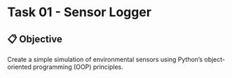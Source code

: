 # Task 01 - Sensor Logger 

## 📋 Objective
Create a simple simulation of environmental sensors using Python’s object-oriented programming (OOP) principles.

